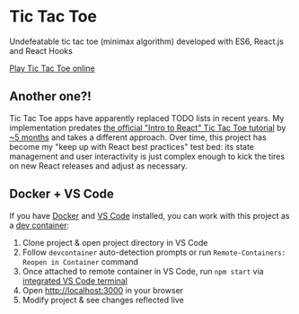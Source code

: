 # Tic Tac Toe

Undefeatable tic tac toe (minimax algorithm) developed with ES6, React.js and React Hooks

[Play Tic Tac Toe online](https://awkaiser.github.io/react-tictactoe/)

## Another one?!

Tic Tac Toe apps have apparently replaced TODO lists in recent years. My implementation predates [the official "Intro to React" Tic Tac Toe tutorial](https://reactjs.org/tutorial/tutorial.html) by [~5 months](https://github.com/reactjs/reactjs.org/commit/aa9544bfac6603aa7e7ab978be97011ad4d64012#diff-3ccbede9e75746bc98284acd56d132a9) and takes a different approach. Over time, this project has become my "keep up with React best practices" test bed: its state management and user interactivity is just complex enough to kick the tires on new React releases and adjust as necessary.

## Docker + VS Code

If you have [Docker](https://www.docker.com/products/docker-desktop) and [VS Code](https://code.visualstudio.com/download) installed, you can work with this project as a [dev container](https://code.visualstudio.com/docs/remote/create-dev-container):

1. Clone project & open project directory in VS Code
3. Follow `devcontainer` auto-detection prompts or run `Remote-Containers: Reopen in Container` command
4. Once attached to remote container in VS Code, run `npm start` via [integrated VS Code terminal](https://code.visualstudio.com/docs/editor/integrated-terminal)
5. Open [http://localhost:3000](http://localhost:3000) in your browser
6. Modify project & see changes reflected live
